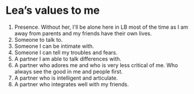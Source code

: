 # Lea’s values to me

1. Presence. Without her, I'll be alone here in LB most of the time as I am away from parents and my friends have their own lives.
2. Someone to talk to.
3. Someone I can be intimate with.
4. Someone I can tell my troubles and fears.
5. A partner I am able to talk differences with.
6. A partner who adores me and who is very less critical of me. Who always see the good in me and people first.
7. A partner who is intelligent and articulate.
8. A partner who integrates well with my friends.

